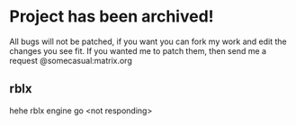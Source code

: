 # Project has been archived!
All bugs will not be patched, if you want you can fork my work and edit the changes you see fit.
If you wanted me to patch them, then send me a request @somecasual:matrix.org

## rblx
hehe rblx engine go &lt;not responding>
